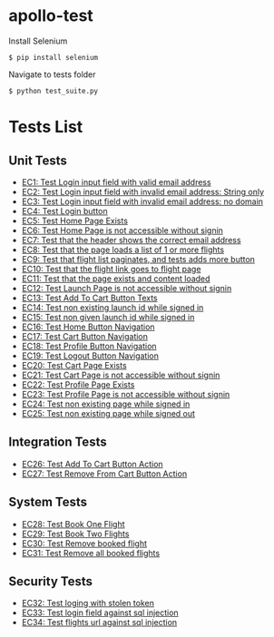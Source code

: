 # apollo-test

Install Selenium

`$ pip install selenium`

Navigate to tests folder

`$ python test_suite.py`

# Tests List

## Unit Tests

- [EC1: Test Login input field with valid email address](./tests/unit_tests/test_login_input.py)
- [EC2: Test Login input field with invalid email address: String only](./tests/unit_tests/test_login_input.py)
- [EC3: Test Login input field with invalid email address: no domain](./tests/unit_tests/test_login_input.py)
- [EC4: Test Login button](./tests/unit_tests/test_login_button.py)
- [EC5: Test Home Page Exists](./tests/unit_tests/test_home_page.py)
- [EC6: Test Home Page is not accessible without signin](./tests/unit_tests/test_home_page.py)
- [EC7: Test that the header shows the correct email address](./tests/unit_tests/test_home_page.py)
- [EC8: Test that the page loads a list of 1 or more flights](./tests/unit_tests/test_home_page.py)
- [EC9: Test that flight list paginates, and tests adds more button](./tests/unit_tests/test_home_page.py)
- [EC10: Test that the flight link goes to flight page](./tests/unit_tests/test_home_page.py)
- [EC11: Test that the page exists and content loaded](./tests/unit_tests/test_launch_page.py)
- [EC12: Test Launch Page is not accessible without signin](./tests/unit_tests/test_launch_page.py)
- [EC13: Test Add To Cart Button Texts](./tests/unit_tests/test_launch_page.py)
- [EC14: Test non existing launch id while signed in](./tests/unit_tests/test_launch_page.py)
- [EC15: Test non given launch id while signed in](./tests/unit_tests/test_launch_page.py)
- [EC16: Test Home Button Navigation](./tests/unit_tests/test_home_button.py)
- [EC17: Test Cart Button Navigation](./tests/unit_tests/test_cart_button.py)
- [EC18: Test Profile Button Navigation](./tests/unit_tests/test_profile_button.py)
- [EC19: Test Logout Button Navigation](./tests/unit_tests/test_logout_button.py)
- [EC20: Test Cart Page Exists](./tests/unit_tests/test_cart_page.py)
- [EC21: Test Cart Page is not accessible without signin](./tests/unit_tests/test_cart_page.py)
- [EC22: Test Profile Page Exists](./tests/unit_tests/test_profile_page.py)
- [EC23: Test Profile Page is not accessible without signin](./tests/unit_tests/test_profile_page.py)
- [EC24: Test non existing page while signed in](./tests/unit_tests/test_404_requests.py)
- [EC25: Test non existing page while signed out](./tests/unit_tests/test_404_requests.py)

## Integration Tests

- [EC26: Test Add To Cart Button Action](./tests/integration_tests/test_add_remove_cart.py)
- [EC27: Test Remove From Cart Button Action](./tests/integration_tests/test_add_remove_cart.py)

## System Tests
- [EC28: Test Book One Flight](./tests/system_tests/test_booking.py)
- [EC29: Test Book Two Flights](./tests/system_tests/test_booking.py)
- [EC30: Test Remove booked flight](./tests/system_tests/test_booking.py)
- [EC31: Test Remove all booked flights](./tests/system_tests/test_booking.py)

## Security Tests
- [EC32: Test loging with stolen token](./tests/security_tests/test_session_clone.py)
- [EC33: Test login field against sql injection](./tests/security_tests/test_sql_injection.py)
- [EC34: Test flights url against sql injection](./tests/security_tests/test_sql_injection.py)